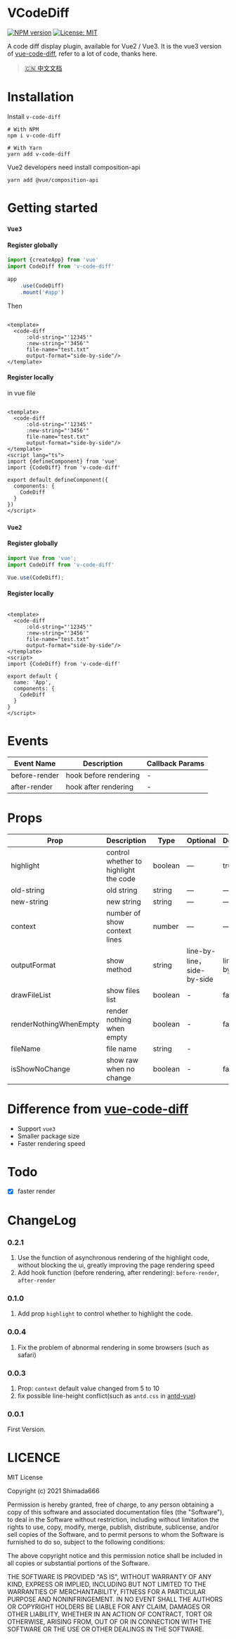 # VCodeDiff

[![NPM version](https://img.shields.io/npm/v/v-code-diff.svg?style=flat)](https://www.npmjs.com/package/v-code-diff) [![License: MIT](https://img.shields.io/badge/License-MIT-yellow.svg)](https://opensource.org/licenses/MIT)

A code diff display plugin, available for Vue2 / Vue3. It is the vue3 version
of [vue-code-diff](https://github.com/ddchef/vue-code-diff), refer to a lot of code, thanks here.

> [🇨🇳 中文文档](./README-zh.md)

# Installation

Install `v-code-diff`

```shell
# With NPM
npm i v-code-diff

# With Yarn
yarn add v-code-diff
```

Vue2 developers need install composition-api

```shell
yarn add @vue/composition-api
```

# Getting started

### `Vue3`

#### Register globally

```ts
import {createApp} from 'vue'
import CodeDiff from 'v-code-diff'

app
    .use(CodeDiff)
    .mount('#app')
```

Then

```vue

<template>
  <code-diff
      :old-string="'12345'"
      :new-string="'3456'"
      file-name="test.txt"
      output-format="side-by-side"/>
</template>
```

#### Register locally

in vue file

```vue

<template>
  <code-diff
      :old-string="'12345'"
      :new-string="'3456'"
      file-name="test.txt"
      output-format="side-by-side"/>
</template>
<script lang="ts">
import {defineComponent} from 'vue'
import {CodeDiff} from 'v-code-diff'

export default defineComponent({
  components: {
    CodeDiff
  }
})
</script>

```

### `Vue2`

#### Register globally

```ts
import Vue from 'vue';
import CodeDiff from 'v-code-diff'

Vue.use(CodeDiff);
```

#### Register locally

```vue

<template>
  <code-diff
      :old-string="'12345'"
      :new-string="'3456'"
      file-name="test.txt"
      output-format="side-by-side"/>
</template>
<script>
import {CodeDiff} from 'v-code-diff'

export default {
  name: 'App',
  components: {
    CodeDiff
  }
}
</script>
```

# Events

| Event Name   | Description    | Callback Params   |
|---------- |-------- |---------- |
| before-render | hook before rendering | -  |
| after-render | hook after rendering | -  |

# Props

| Prop      | Description    | Type      | Optional       | Default   |
|---------- |-------- |---------- |-------------  |-------- |
| highlight| control whether to highlight the code | boolean  |   —    |    true     |
| old-string| old string | string  |   —    |    —     |
| new-string| new string| string  |   —    |    —     |
| context| number of show context lines | number  |   —    |    —     |
| outputFormat| show method | string  |   line-by-line，side-by-side    |    line-by-line     |
| drawFileList | show files list | boolean | - | false |
| renderNothingWhenEmpty | render nothing when empty | boolean | - | false |
| fileName | file name | string | - |  |
| isShowNoChange | show raw when no change | boolean | - | false |

# Difference from [vue-code-diff](https://github.com/ddchef/vue-code-diff)

* Support `vue3`
* Smaller package size
* Faster rendering speed

# Todo

- [x] faster render

# ChangeLog

### 0.2.1

1. Use the function of asynchronous rendering of the highlight code, without blocking the ui, greatly improving the page
   rendering speed
2. Add hook function (before rendering, after rendering): `before-render`, `after-render`

### 0.1.0

1. Add prop `highlight` to control whether to highlight the code.

### 0.0.4

1. Fix the problem of abnormal rendering in some browsers (such as safari)

### 0.0.3

1. Prop: `context` default value changed from 5 to 10
2. fix possible line-height conflict(such as `antd.css` in [antd-vue](https://github.com/vueComponent/ant-design-vue))

### 0.0.1

First Version.

# LICENCE

MIT License

Copyright (c) 2021 Shimada666

Permission is hereby granted, free of charge, to any person obtaining a copy of this software and associated
documentation files (the "Software"), to deal in the Software without restriction, including without limitation the
rights to use, copy, modify, merge, publish, distribute, sublicense, and/or sell copies of the Software, and to permit
persons to whom the Software is furnished to do so, subject to the following conditions:

The above copyright notice and this permission notice shall be included in all copies or substantial portions of the
Software.

THE SOFTWARE IS PROVIDED "AS IS", WITHOUT WARRANTY OF ANY KIND, EXPRESS OR IMPLIED, INCLUDING BUT NOT LIMITED TO THE
WARRANTIES OF MERCHANTABILITY, FITNESS FOR A PARTICULAR PURPOSE AND NONINFRINGEMENT. IN NO EVENT SHALL THE AUTHORS OR
COPYRIGHT HOLDERS BE LIABLE FOR ANY CLAIM, DAMAGES OR OTHER LIABILITY, WHETHER IN AN ACTION OF CONTRACT, TORT OR
OTHERWISE, ARISING FROM, OUT OF OR IN CONNECTION WITH THE SOFTWARE OR THE USE OR OTHER DEALINGS IN THE SOFTWARE.
